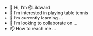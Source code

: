 - 👋 Hi, I’m @Lildward
- 👀 I’m interested in playing table tennis
- 🌱 I’m currently learning ...
- 💞️ I’m looking to collaborate on ...
- 📫 How to reach me ...

<!---
Lildward/Lildward is a ✨ special ✨ repository because its `README.md` (this file) appears on your GitHub profile.
You can click the Preview link to take a look at your changes.
--->
